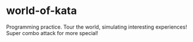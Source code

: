 # world-of-kata
Programming practice. Tour the world, simulating interesting experiences! Super combo attack for more special!
